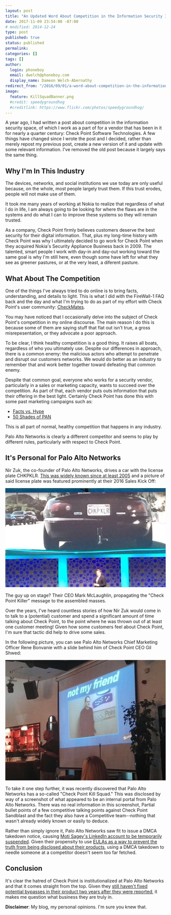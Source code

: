 ```yaml
---
layout: post
title: "An Updated Word About Competition in the Information Security Industry"
date: 2017-11-09 23:54:00 -07:00
# modified: 2014-12-24
type: post
published: true
status: published
permalink: 
categories: []
tags: []
author:
  login: phoneboy
  email: dwelch@phoneboy.com
  display_name: Dameon Welch-Abernathy
redirect_from: "/2016/09/01/a-word-about-competition-in-the-information-security-industry/"
image:
  feature: KillSquadBanner.png
  #credit: speedygroundhog
  #creditlink: https://www.flickr.com/photos/speedygroundhog/
---
```

A year ago, I had written a post about competition in the information
security space, of which I work as a part of for a vendor that has been
in it for nearly a quarter century: Check Point Software Technologies. A
few things have changed since I wrote the post and I decided, rather than
merely repost my previous post, create a new version of it and update with
some relevant information. I've removed the old post because it largely
says the same thing.

## Why I'm In This Industry

The devices, networks, and social institutions we use today are only
useful because, on the whole, most people largely trust them. If this trust
erodes, people will not make use of them.

It took me many years of working at Nokia to realize that regardless of what
I do in life, I am always going to be looking for where the flaws are in
the systems and do what I can to improve these systems so they will
remain trusted.

As a company, Check Point firmly believes customers deserve the best security
for their digital information. That, plus my long-time history with Check Point
was why I ultimately decided to go work for Check Point when they acquired
Nokia's Security Appliance Business back in 2009. The talented, smart people
I work with day-in and day-out working toward the same goal is why I'm still
here, even though some have left for what they see as greener pastures, or
at the very least, a diferent pasture.

## What About The Competition

One of the things I've always tried to do online is to bring facts,
understanding, and details to light. This is what I did with the FireWall-1
FAQ back and the day and what I'm trying to do as part of my effort with
Check Point's user community: [CheckMates](https://community.checkpoint.com).

You may have noticed that I occasionally delve into the subject of Check
Point's competition in my online discourse. The main reason I do this is
because some of them are saying stuff that flat out isn't true, a gross
misrepesentation, or they advocate a poor approach.

To be clear, I think healthy competition is a good thing. It raises all
boats, regardless of who you ultimately use. Despite our differences in
approach, there is a common enemy: the malicious actors who attempt to
penetrate and disrupt our customers networks. We would do better as an
industry to remember that and work better together toward defeating
that common enemy.

Despite that common goal, everyone who works for a security vendor,
particularly in a sales or marketing capacity, wants to succeed over
the competition. As part of that, each vendor puts outs information
that puts their offering in the best light. Certainly Check Point has
done this with some past marketing campaigns such as:

* [Facts vs. Hype](https://www.checkpoint.com/resources/cybersecurity-threats-fact-vs-hype/)
* [50 Shades of PAN](https://www.youtube.com/watch?v=8p5rQucaqns)

This is all part of normal, healthy competition that happens in any industry.

Palo Alto Networks is clearly a different competitor and seems to play
by different rules, particularly with respect to Check Point.

## It's Personal for Palo Alto Networks

Nir Zuk, the co-founder of Palo Alto Networks, drives a car with the
license plate CHKPKLR. [This was widely known since at least 2005](https://www.sequoiacap.com/israel/company-story/palo-alto-networks-story/) and a picture
of said license plate was featured prominently at their 2016 Sales Kick Off:

![CHKPKLR](/images/chkpklr.png)

The guy up on stage? Their CEO Mark McLaughlin, propagating the "Check
Point Killer" message to the assembled masses. 

Over the years, I've heard countless stories of how Nir Zuk would come in
to talk to a (potential) customer and spend a significant amount of time
talking about Check Point, to the point where he was thrown out of at
least one customer meeting! Given how some customers feel about Check Point,
I'm sure that tactic did help to drive some sales.

In the following picture, you can see Palo Alto Networks Chief Marketing
Officer Rene Bonvanie with a slide behind him of Check Point CEO
Gil Shwed:

![Gil Shwed is not my friend](/images/gil-shwed-not-my-friend.png)

To take it one step further, it was recently discovered that Palo
Alto Networks has a so-called "Check Point Kill Squad." This was disclosed
by way of a screenshot of what appeared to be an internal portal from
Palo Alto Networks. There was no real information in this screenshot,
Partial bullet points of a few competitive talking points against
Check Point Sandblast and the fact they also have a Competitive team--nothing
that wasn't already widely known or easily to deduce. 

Rather than simply ignore it, Palo Alto Networks saw fit to issue a DMCA
takedown notice, causing [Moti Sagey's LinkedIn account to be temporarily suspended](https://www.linkedin.com/feed/update/urn:li:activity:6334640002059894784).
Given their propensity to use [EULAs as a way to prevent the truth from being disclosed about their products](http://phoneboy.org/2014/11/20/what-is-palo-alto-networks-afraid-of/), using a DMCA takedown to needle someone at a competitor
doesn't seem too far fetched. 

## Conclusion

It's clear the hatred of Check Point is institutionalized at Palo Alto
Networks and that it comes straight from the top. Given they [still haven't
fixed potential bypasses in their product two years after they were reported](https://www.youtube.com/watch?v=ThczL7U2It4), it makes me question what
business they are truly in.

**Disclaimer**: My blog, my personal opinions. I'm sure you knew that.
